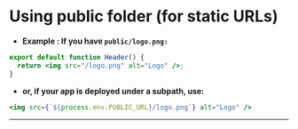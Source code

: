 # Using public folder (for static URLs)
- **Example : If you have `public/logo.png:`**
``` jsx
export default function Header() {
  return <img src="/logo.png" alt="Logo" />;
}
```

- **or, if your app is deployed under a subpath, use:**
``` jsx
<img src={`${process.env.PUBLIC_URL}/logo.png`} alt="Logo" />

```

---